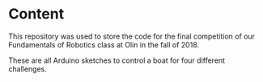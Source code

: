 # Content
This repository was used to store the code for the final competition of our Fundamentals of Robotics class at Olin in the fall of 2018.

These are all Arduino sketches to control a boat for four different challenges.
